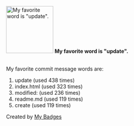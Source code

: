 <img src="https://my-badges.github.io/my-badges/favorite-word.png" alt="My favorite word is &quot;update&quot;." title="My favorite word is &quot;update&quot;." width="128">
<strong>My favorite word is &quot;update&quot;.</strong>
<br><br>

My favorite commit message words are:

1. update (used 438 times)
2. index.html (used 323 times)
3. modified: (used 236 times)
4. readme.md (used 119 times)
5. create (used 119 times)


Created by <a href="https://github.com/my-badges/my-badges">My Badges</a>